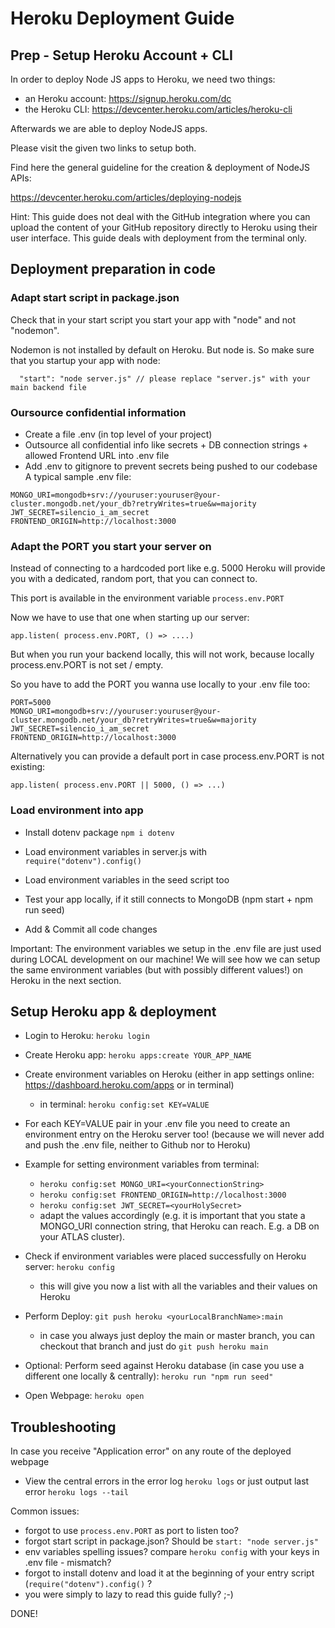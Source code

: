 # Heroku Deployment Guide

## Prep - Setup Heroku Account + CLI

In order to deploy Node JS apps to Heroku, we need two things:
- an Heroku account: https://signup.heroku.com/dc
- the Heroku CLI: https://devcenter.heroku.com/articles/heroku-cli

Afterwards we are able to deploy NodeJS apps.

Please visit the given two links to setup both.

Find here the general guideline for the creation & deployment of NodeJS APIs:

https://devcenter.heroku.com/articles/deploying-nodejs

Hint: This guide does not deal with the GitHub integration where you can upload the content of your GitHub repository directly to Heroku using their user interface. This guide deals with deployment from the terminal only.

## Deployment preparation in code

### Adapt start script in package.json

Check that in your start script you start your app with "node" and not "nodemon".

Nodemon is not installed by default on Heroku. But node is. So make sure that you startup your app with node:

```
  "start": "node server.js" // please replace "server.js" with your main backend file
```

### Oursource confidential information

- Create a file .env (in top level of your project)
- Outsource all confidential info like secrets + DB connection strings + allowed Frontend URL into .env file
- Add .env to gitignore to prevent secrets being pushed to our codebase
A typical sample .env file:
```
MONGO_URI=mongodb+srv://youruser:youruser@your-cluster.mongodb.net/your_db?retryWrites=true&w=majority
JWT_SECRET=silencio_i_am_secret
FRONTEND_ORIGIN=http://localhost:3000
```


### Adapt the PORT you start your server on

Instead of connecting to a hardcoded port like e.g. 5000 Heroku will provide you with a dedicated, random port, that you can connect to.

This port is available in the environment variable `process.env.PORT`

Now we have to use that one when starting up our server:

`app.listen( process.env.PORT, () => ....)`

But when you run your backend locally, this will not work, because locally process.env.PORT is not set / empty.

So you have to add the PORT you wanna use locally to your .env file too:

```
PORT=5000
MONGO_URI=mongodb+srv://youruser:youruser@your-cluster.mongodb.net/your_db?retryWrites=true&w=majority
JWT_SECRET=silencio_i_am_secret
FRONTEND_ORIGIN=http://localhost:3000
```

Alternatively you can provide a default port in case process.env.PORT is not existing:

`app.listen( process.env.PORT || 5000, () => ...)`

### Load environment into app

- Install dotenv package `npm i dotenv`
- Load environment variables in server.js with `require("dotenv").config()`
- Load environment variables in the seed script too

- Test your app locally, if it still connects to MongoDB (npm start + npm run seed)
- Add & Commit all code changes

Important: The environment variables we setup in the .env file are just used during LOCAL development on our machine! We will see how we can setup the same environment variables (but with possibly different values!) on Heroku in the next section.


## Setup Heroku app & deployment

- Login to Heroku: `heroku login`
- Create Heroku app: `heroku apps:create YOUR_APP_NAME`

- Create environment variables on Heroku (either in app settings online: https://dashboard.heroku.com/apps or in terminal)
  - in terminal: `heroku config:set KEY=VALUE`

- For each KEY=VALUE pair in your .env file you need to create an environment entry on the Heroku server too! (because we will never add and push the .env file, neither to Github nor to Heroku)

- Example for setting environment variables from terminal:
  - `heroku config:set MONGO_URI=<yourConnectionString>`
  - `heroku config:set FRONTEND_ORIGIN=http://localhost:3000`
  - `heroku config:set JWT_SECRET=<yourHolySecret>`
  - adapt the values accordingly (e.g. it is important that you state a MONGO_URI connection string, that Heroku can reach. E.g. a DB on your ATLAS cluster).

- Check if environment variables were placed successfully on Heroku server: `heroku config`
  - this will give you now a list with all the variables and their values on Heroku 

- Perform Deploy: `git push heroku <yourLocalBranchName>:main`
  - in case you always just deploy the main or master branch, you can checkout that branch and just do `git push heroku main`

- Optional: Perform seed against Heroku database (in case you use a different one locally & centrally): `heroku run "npm run seed"`
- Open Webpage: `heroku open`

## Troubleshooting

In case you receive "Application error" on any route of the deployed webpage
- View the central errors in the error log `heroku logs` or just output last error `heroku logs --tail`

Common issues:
- forgot to use `process.env.PORT` as port to listen too?
- forgot start script in package.json? Should be `start: "node server.js"`
- env variables spelling issues? compare `heroku config` with your keys in .env file - mismatch?
- forgot to install dotenv and load it at the beginning of your entry script (`require("dotenv").config()` ?
- you were simply to lazy to read this guide fully? ;-)

DONE!
